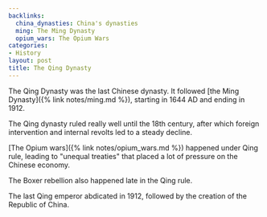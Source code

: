 ```yaml
---
backlinks:
  china_dynasties: China's dynasties
  ming: The Ming Dynasty
  opium_wars: The Opium Wars
categories:
- History
layout: post
title: The Qing Dynasty
---
```


The Qing Dynasty was the last Chinese dynasty. It followed [the Ming Dynasty]({% link notes/ming.md %}), starting in
1644 AD and ending in 1912.

The Qing dynasty ruled really well until the 18th century, after which foreign intervention and internal revolts
led to a steady decline.

[The Opium wars]({% link notes/opium_wars.md %}) happened under Qing rule, leading to "unequal treaties" that
placed a lot of pressure on the Chinese economy.

The Boxer rebellion also happened late in the Qing rule.

The last Qing emperor abdicated in 1912, followed by the creation of the Republic of China.